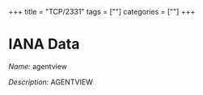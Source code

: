 +++
title = "TCP/2331"
tags = [""]
categories = [""]
+++

# IANA Data

_Name:_ agentview

_Description:_ AGENTVIEW

